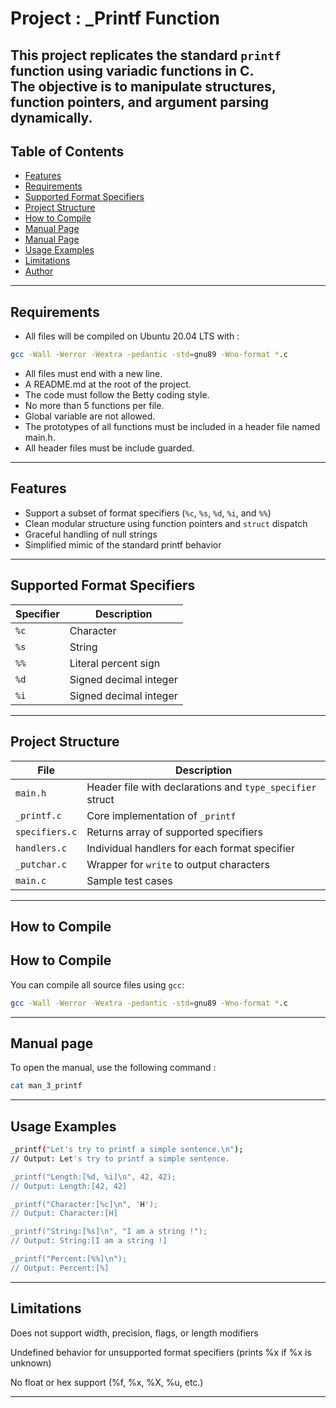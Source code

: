 # Project : _Printf Function

This project replicates the standard `printf` function using variadic functions in C.  
The objective is to manipulate structures, function pointers, and argument parsing dynamically.
---

## Table of Contents

- [Features](#features)
- [Requirements](#requirements)
- [Supported Format Specifiers](#supported-format-specifiers)
- [Project Structure](#project-structure)
- [How to Compile](#how-to-compile)
- [Manual Page](#manual-page)
- [Manual Page](#manual-page)
- [Usage Examples](#usage-examples)
- [Limitations](#limitations)
- [Author](#author)

---

## Requirements

- All files will be compiled on Ubuntu 20.04 LTS with :

```bash
gcc -Wall -Werror -Wextra -pedantic -std=gnu89 -Wno-format *.c
```
- All files must end with a new line.
- A README.md at the root of the project.
- The code must follow the Betty coding style.
- No more than 5 functions per file.
- Global variable are not allowed.
- The prototypes of all functions must be included in a header file named main.h.
- All header files must be include guarded.

---
## Features

- Support a subset of format specifiers (`%c`, `%s`, `%d`, `%i`, and `%%`)
- Clean modular structure using function pointers and `struct` dispatch
- Graceful handling of null strings
- Simplified mimic of the standard printf behavior

---

## Supported Format Specifiers

| Specifier | Description                   |
|-----------|-------------------------------|
| `%c`      | Character                     |
| `%s`      | String                        |
| `%%`      | Literal percent sign          |
| `%d`      | Signed decimal integer        |
| `%i`      | Signed decimal integer        |

---

## Project Structure

| File               | Description |
|--------------------|-------------|
| `main.h`           | Header file with declarations and `type_specifier` struct |
| `_printf.c`        | Core implementation of `_printf` |
| `specifiers.c`     | Returns array of supported specifiers |
| `handlers.c`       | Individual handlers for each format specifier |
| `_putchar.c`       | Wrapper for `write` to output characters |
| `main.c`           | Sample test cases |

---

## How to Compile
## How to Compile

You can compile all source files using `gcc`:

```bash
gcc -Wall -Werror -Wextra -pedantic -std=gnu89 -Wno-format *.c
```
---

## Manual page

To open the manual, use the following command : 
```bash 
cat man_3_printf
```
---

## Usage Examples

```bash
_printf("Let's try to printf a simple sentence.\n");
// Output: Let's try to printf a simple sentence.

_printf("Length:[%d, %i]\n", 42, 42);
// Output: Length:[42, 42]

_printf("Character:[%c]\n", 'H');
// Output: Character:[H]

_printf("String:[%s]\n", "I am a string !");
// Output: String:[I am a string !]

_printf("Percent:[%%]\n");
// Output: Percent:[%]
```
---

## Limitations

Does not support width, precision, flags, or length modifiers

Undefined behavior for unsupported format specifiers (prints %x if %x is unknown)

No float or hex support (%f, %x, %X, %u, etc.)

---
